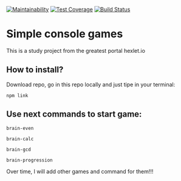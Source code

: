[![Maintainability](https://api.codeclimate.com/v1/badges/92fa85d212485354b518/maintainability)](https://codeclimate.com/github/YBLex/frontend-project-lvl1/maintainability)
[![Test Coverage](https://api.codeclimate.com/v1/badges/92fa85d212485354b518/test_coverage)](https://codeclimate.com/github/YBLex/frontend-project-lvl1/test_coverage)
[![Build Status](https://travis-ci.com/YBLex/frontend-project-lvl1.svg?branch=master)](https://travis-ci.com/YBLex/frontend-project-lvl1)
# Simple console games
This is a study project from the greatest portal hexlet.io

## How to install?
Download repo, go in this repo locally and just tipe in your terminal:
```
npm link
```

## Use next commands to start game:
```
brain-even
```
```
brain-calc
```
```
brain-gcd
```
```
brain-progression
```

Over time, I will add other games and command for them!!!
